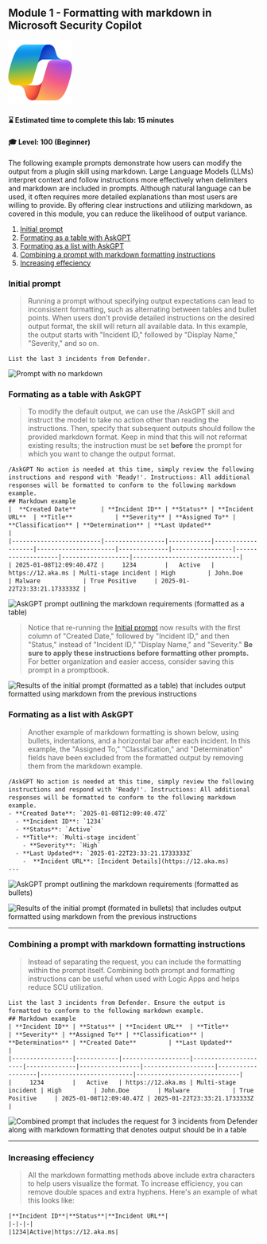 ## Module 1 - Formatting with markdown in Microsoft Security Copilot

![Security CoPilot Logo](https://github.com/Azure/Copilot-For-Security/blob/main/Images/ic_fluent_copilot_64_64%402x.png)

#### ⌛ Estimated time to complete this lab: 15 minutes
#### 🎓 Level: 100 (Beginner)

The following example prompts demonstrate how users can modify the output from a plugin skill using markdown. Large Language Models (LLMs) interpret context and follow instructions more effectively when delimiters and markdown are included in prompts. Although natural language can be used, it often requires more detailed explanations than most users are willing to provide. By offering clear instructions and utilizing markdown, as covered in this module, you can reduce the likelihood of output variance.

1. [Initial prompt](#initial-prompt)
2. [Formating as a table with AskGPT](#formating-as-a-table-with-askgpt)
3. [Formating as a list with AskGPT](#formating-as-a-list-with-askgpt)
4. [Combining a prompt with markdown formatting instructions](#combining-a-prompt-with-markdown-formatting-instructions)
5. [Increasing effeciency](#increasing-effeciency)


###  Initial prompt

> Running a prompt without specifying output expectations can lead to inconsistent formatting, such as alternating between tables and bullet points. When users don't provide detailed instructions on the desired output format, the skill will return all available data. In this example, the output starts with "Incident ID," followed by "Display Name," "Severity," and so on.

```
List the last 3 incidents from Defender.
```
![Prompt with no markdown](./images/module-01-001_prompt_no_markdown.png)

### Formating as a table with AskGPT

> To modify the default output, we can use the /AskGPT skill and instruct the model to take no action other than reading the instructions. Then, specify that subsequent outputs should follow the provided markdown format. Keep in mind that this will not reformat existing results; the instruction must be set **before** the prompt for which you want to change the output format.
```
/AskGPT No action is needed at this time, simply review the following instructions and respond with 'Ready!'. Instructions: All additional responses will be formatted to conform to the following markdown example.
## Markdown example
|  **Created Date**       | **Incident ID** | **Status** | **Incident URL**  | **Title**            | **Severity** | **Assigned To** | **Classification** | **Determination** | **Last Updated**             | 
|-------------------------|-----------------|------------|-------------------|----------------------|--------------|-----------------|--------------------|-------------------|------------------------------| 
| 2025-01-08T12:09:40.47Z |     1234        |   Active   | https://12.aka.ms | Multi-stage incident | High         | John.Doe        | Malware            | True Positive     | 2025-01-22T23:33:21.1733333Z |
```
![AskGPT prompt outlining the markdown requirements (formatted as a table)](./images/module-01-002_AskGPT_markdown_formatting.png)

> Notice that re-running the [Initial prompt](#initial-prompt) now results with the first column of "Created Date," followed by "Incident ID," and then "Status," instead of "Incident ID," "Display Name," and "Severity." **Be sure to apply these instructions before formatting other prompts.** For better organization and easier access, consider saving this prompt in a promptbook.

![Results of the initial prompt (formatted as a table) that includes output formatted using markdown from the previous instructions](./images/module-01-003_AskGPT_formatting_as_a_table_prompt.png)

### Formating as a list with AskGPT

> Another example of markdown formatting is shown below, using bullets, indentations, and a horizontal bar after each incident. In this example, the "Assigned To," "Classification," and "Determination" fields have been excluded from the formatted output by removing them from the markdown example.
```
/AskGPT No action is needed at this time, simply review the following instructions and respond with 'Ready!'. Instructions: All additional responses will be formatted to conform to the following markdown example.
- **Created Date**: `2025-01-08T12:09:40.47Z`
  - **Incident ID**: `1234`
  - **Status**: `Active`
  - **Title**: `Multi-stage incident`
    - **Severity**: `High`
  - **Last Updated**: `2025-01-22T23:33:21.1733333Z`
    -  **Incident URL**: [Incident Details](https://12.aka.ms)
---
```


![AskGPT prompt outlining the markdown requirements (formatted as bullets)](./images/module-01-004_AskGPT_formatting_as_a_list_prompt.png)


![Results of the initial prompt (formated in bullets) that includes output formatted using markdown from the previous instructions](./images/module-01-005_AskGPT_formatting_as_a_list_result.png)

---


### Combining a prompt with markdown formatting instructions

> Instead of separating the request, you can include the formatting within the prompt itself. Combining both prompt and formatting instructions can be useful when used with Logic Apps and helps reduce SCU utilization.

 ```
List the last 3 incidents from Defender. Ensure the output is formatted to conform to the following markdown example.
## Markdown example
| **Incident ID** | **Status** | **Incident URL**  | **Title**            | **Severity** | **Assigned To** | **Classification** | **Determination** | **Created Date**         | **Last Updated**            | 
|-----------------|------------|-------------------|----------------------|--------------|-----------------|--------------------|-------------------|--------------------------|-----------------------------| 
|     1234        |   Active   | https://12.aka.ms | Multi-stage incident | High         | John.Doe        | Malware            | True Positive     | 2025-01-08T12:09:40.47Z | 2025-01-22T23:33:21.1733333Z |
```
![Combined prompt that includes the request for 3 incidents from Defender along with markdown formatting that denotes output should be in a table](./images/module-01-006_prompt_that_includes_AskGPT_formatting.png)


---

### Increasing effeciency

> All the markdown formatting methods above include extra characters to help users visualize the format. To increase efficiency, you can remove double spaces and extra hyphens. Here's an example of what this looks like:

```
|**Incident ID**|**Status**|**Incident URL**|
|-|-|-|
|1234|Active|https://12.aka.ms|
```